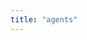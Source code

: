 ```yaml
---
title: "agents"
---
```

<div class="container mt-4 mb-4" style="display:flex;" id="all"></div>
<script>
function parse_time(inp) {
            const i = inp / 1000
            const hours = Math.floor(i / 3600);
            let minutes = Math.floor((i % 3600) / 60);
            minutes = minutes < 10 ? '0' + minutes : minutes;
            let seconds = Math.floor((i % 3600) % 60);
            seconds = seconds < 10 ? '0' + seconds : seconds;
            const readable_time = /*html*/`${hours}:${minutes}:${seconds}`;
            return readable_time;
        }
function online(last_pong){
    const utcDBDate = new Date(last_pong);
    const now = new Date(Date.now());
    const elapsed_int = now - utcDBDate;
    const elapsed = parse_time(elapsed_int);
    return { utcDBDate, elapsed };
}
const nodeplus = `<svg xmlns="http://www.w3.org/2000/svg" width="16" height="16" fill="currentColor" class="bi bi-clipboard2-plus" viewBox="0 0 16 16">
  <path d="M9.5 0a.5.5 0 0 1 .5.5.5.5 0 0 0 .5.5.5.5 0 0 1 .5.5V2a.5.5 0 0 1-.5.5h-5A.5.5 0 0 1 5 2v-.5a.5.5 0 0 1 .5-.5.5.5 0 0 0 .5-.5.5.5 0 0 1 .5-.5h3Z"/>
  <path d="M3 2.5a.5.5 0 0 1 .5-.5H4a.5.5 0 0 0 0-1h-.5A1.5 1.5 0 0 0 2 2.5v12A1.5 1.5 0 0 0 3.5 16h9a1.5 1.5 0 0 0 1.5-1.5v-12A1.5 1.5 0 0 0 12.5 1H12a.5.5 0 0 0 0 1h.5a.5.5 0 0 1 .5.5v12a.5.5 0 0 1-.5.5h-9a.5.5 0 0 1-.5-.5v-12Z"/>
  <path d="M8.5 6.5a.5.5 0 0 0-1 0V8H6a.5.5 0 0 0 0 1h1.5v1.5a.5.5 0 0 0 1 0V9H10a.5.5 0 0 0 0-1H8.5V6.5Z"/>
</svg>`
const search = `<svg xmlns="http://www.w3.org/2000/svg" width="16" height="16" fill="currentColor" class="bi bi-search" viewBox="0 0 16 16">
  <path d="M11.742 10.344a6.5 6.5 0 1 0-1.397 1.398h-.001c.03.04.062.078.098.115l3.85 3.85a1 1 0 0 0 1.415-1.414l-3.85-3.85a1.007 1.007 0 0 0-.115-.1zM12 6.5a5.5 5.5 0 1 1-11 0 5.5 5.5 0 0 1 11 0z"/>
</svg>`
async function init(){
    let agents = await fetch('/api/v1/hosts').then(r=>r.json());
    console.log(agents);
    let s = "";
    for(agent of agents){
        const time = online(agent.last_pong);
        let atts="";
        for(attr of agent.attributes){
            atts+=/*html*/`<span class="badge rounded-pill text-bg-secondary me-1 ms-1">${attr}</span>`;
        }
        s += /*html*/`<div class="card ms-2 me-2" style="width:25em;">
        <div class="card-header">
            ${agent.alias}
        </div>
        <div class="card-body">
            <div class="card-text">${agent.id}</div>
            <div class="card-text">Last check-in: <abbr title="${time.utcDBDate}">${time.elapsed}</abbr> ago</div>
            <div class="card-text">${atts}</div>
        </div>
        <div class="card-body" style="display: flex;justify-content: space-around;">
            <a class="icon-link icon-link-hover link-secondary" href="#">Run Script ${nodeplus}</a>
            <a class="icon-link icon-link-hover link-secondary" href="#">Show Executions ${search}</a>
        </div>
        </div>`;
    }
    document.querySelector("#all").innerHTML=s;
}
init()
</script>
